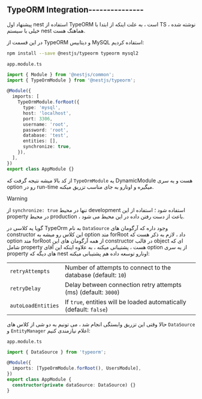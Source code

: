 ## TypeORM Integration---------------

پیشنهاد اول nest استفاده از TypeORM است ، به علت اینکه از ابتدا با TS نوشته شده ، خیلی با سیستم nest هماهنگ هست.

در این قسمت از TypeORM و دیتابیس MySQL استفاده کردیم:

```bash
npm install --save @nestjs/typeorm typeorm mysql2
```

`app.module.ts`
```typescript
import { Module } from '@nestjs/common';
import { TypeOrmModule } from '@nestjs/typeorm';

@Module({
  imports: [
    TypeOrmModule.forRoot({
      type: 'mysql',
      host: 'localhost',
      port: 3306,
      username: 'root',
      password: 'root',
      database: 'test',
      entities: [],
      synchronize: true,
    }),
  ],
})
export class AppModule {}
```

از کد بالا میشه نتیجه گرفت که `TypeOrmModule` یه DynamicModule هست و یه سری option رو در run-time میگیره و اونارو به جای مناسب تزریق میکنه.

>[!warning]
>از `synchronize: true` تنها در محیط development استفاده شود ؛ استفاده از این property در محیط production ، باعث از دست رفتن داده در این محیط می شود.

گویا یه کلاسی در TypeOrm به نام `DataSource` وجود داره که آرگومان های constructor این کلاس رو میشه به option متد forRoot داد ، لازم به ذکر هست که option متد forRoot از همه آرگومان های این constructor در قالب object ای که شامل property هست ، پشتیبانی میکنه ، به علاوه اینکه این آقای option از یه سری property های دیگه که nest اونارو توسعه داده هم پشتیبانی میکنه:

|   |   |
|---|---|
|`retryAttempts`|Number of attempts to connect to the database (default: `10`)|
|`retryDelay`|Delay between connection retry attempts (ms) (default: `3000`)|
|`autoLoadEntities`|If `true`, entities will be loaded automatically (default: `false`)|

حالا وقتی این تزریق وابستگی انجام شد ، می تونیم به دو شی از کلاس های `DataSource` و `EntityManager` اعلام نیازمندی کنیم:

`app.module.ts`
```typescript
import { DataSource } from 'typeorm';

@Module({
  imports: [TypeOrmModule.forRoot(), UsersModule],
})
export class AppModule {
  constructor(private dataSource: DataSource) {}
}
```
